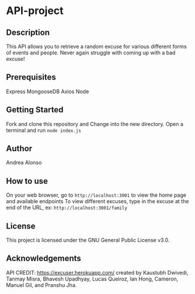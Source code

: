 # API-project

## Description

This API allows you to retrieve a random excuse for various different forms of events and people. Never again struggle with coming up with a bad excuse!

## Prerequisites

Express
MongooseDB
Axios
Node

## Getting Started

Fork and clone this repository and Change into the new directory.
Open a terminal and run `node index.js`

## Author

Andrea Alonso

## How to use

On your web browser, go to `http://localhost:3001` to view the home page and available endpoints
To view different excuses, type in the excuse at the end of the URL, ex: `http://localhost:3001/family`

## License

This project is licensed under the GNU General Public License v3.0.

## Acknowledgements

API CREDIT: https://excuser.herokuapp.com/ created by Kaustubh Dwivedi, Tanmay Misra, Bhavesh Upadhyay, Lucas Queiroz, Ian Hong, Cameron, Manuel Gil, and Pranshu Jha.
